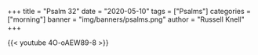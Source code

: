 +++
title = "Psalm 32"
date = "2020-05-10"
tags = ["Psalms"]
categories = ["morning"]
banner = "img/banners/psalms.png"
author = "Russell Knell"
+++

{{< youtube 4O-oAEW89-8 >}}
